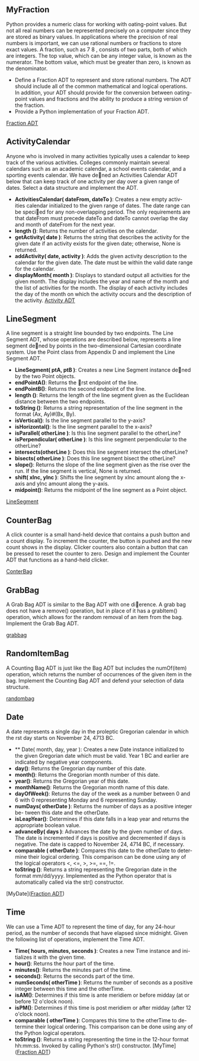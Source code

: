 ## MyFraction
Python provides a numeric class for working with 
oating-point values. But
not all real numbers can be represented precisely on a computer since they are
stored as binary values. In applications where the precision of real numbers
is important, we can use rational numbers or fractions to store exact values.
A fraction, such as 7
8 , consists of two parts, both of which are integers. The
top value, which can be any integer value, is known as the numerator. The
bottom value, which must be greater than zero, is known as the denominator.
* Define a Fraction ADT to represent and store rational numbers. The ADT
should include all of the common mathematical and logical operations. In
addition, your ADT should provide for the conversion between 
oating-
point values and fractions and the ability to produce a string version of
the fraction.
* Provide a Python implementation of your Fraction ADT.

[Fraction ADT](https://github.com/umaparvat/pythonADT/blob/master/adt/activitesCalendar.py)

## ActivityCalendar
Anyone who is involved in many activities typically uses a calendar to keep
track of the various activities. Colleges commonly maintain several calendars
such as an academic calendar, a school events calendar, and a sporting events
calendar. We have dened an Activities Calendar ADT below that can keep
track of one activity per day over a given range of dates. Select a data structure
and implement the ADT.
* **ActivitiesCalendar( dateFrom, dateTo )**: Creates a new empty activ-
ities calendar initialized to the given range of dates. The date range can
be specied for any non-overlapping period. The only requirements are
that dateFrom must precede dateTo and dateTo cannot overlap the day
and month of dateFrom for the next year.
* **length ()**: Returns the number of activities on the calendar.
* **getActivity( date )**: Returns the string that describes the activity for
the given date if an activity exists for the given date; otherwise, None is
returned.
* **addActivity( date, activity )**: Adds the given activity description to
the calendar for the given date. The date must be within the valid date
range for the calendar.
* **displayMonth( month )**: Displays to standard output all activities for the
given month. The display includes the year and name of the month and
the list of activities for the month. The display of each activity includes
the day of the month on which the activity occurs and the description
of the activity.
[Activity ADT](https://github.com/umaparvat/pythonADT/blob/master/adt/activitesCalendar.py)

## LineSegment
A line segment is a straight line bounded by two endpoints. The Line Segment
ADT, whose operations are described below, represents a line segment dened
by points in the two-dimensional Cartesian coordinate system. Use the Point
class from Appendix D and implement the Line Segment ADT.
* **LineSegment( ptA, ptB )**: Creates a new Line Segment instance dened
by the two Point objects.
* **endPointA()**: Returns the rst endpoint of the line.
* **endPointB()**: Returns the second endpoint of the line.
* **length ()**: Returns the length of the line segment given as the Euclidean
distance between the two endpoints.
* **toString ()**: Returns a string representation of the line segment in the
format (Ax, Ay)#(Bx, By).
* **isVertical()**: Is the line segment parallel to the y-axis?
* **isHorizontal()**: Is the line segment parallel to the x-axis?
* **isParallel( otherLine )**: Is this line segment parallel to the otherLine?
* **isPerpendicular( otherLine )**: Is this line segment perpendicular to the
otherLine?
* **intersects(otherLine )**: Does this line segment intersect the otherLine?
* **bisects( otherLine )**: Does this line segment bisect the otherLine?
* **slope()**: Returns the slope of the line segment given as the rise over the
run. If the line segment is vertical, None is returned.
* **shift( xInc, yInc )**: Shifts the line segment by xInc amount along the
x-axis and yInc amount along the y-axis.
* **midpoint()**: Returns the midpoint of the line segment as a Point object.

[LineSegment](https://github.com/umaparvat/pythonADT/blob/master/adt/LineSegment.py)
## CounterBag
A click counter is a small hand-held device that contains a push button and
a count display. To increment the counter, the button is pushed and the new
count shows in the display. Clicker counters also contain a button that can be
pressed to reset the counter to zero. Design and implement the Counter ADT
that functions as a hand-held clicker.

[ConterBag](https://github.com/umaparvat/pythonADT/blob/master/adt/counter.py)
## GrabBag
A Grab Bag ADT is similar to the Bag ADT with one dierence. A grab
bag does not have a remove() operation, but in place of it has a grabItem()
operation, which allows for the random removal of an item from the bag.
Implement the Grab Bag ADT.

[grabbag](https://github.com/umaparvat/pythonADT/blob/master/adt/grabbag.py)

## RandomItemBag
A Counting Bag ADT is just like the Bag ADT but includes the numOf(item)
operation, which returns the number of occurrences of the given item in the
bag. Implement the Counting Bag ADT and defend your selection of data
structure.

[randombag](https://github.com/umaparvat/pythonADT/blob/master/adt/countbag.py)
## Date
A date represents a single day in the proleptic Gregorian calendar in which the
rst day starts on November 24, 4713 BC.
* ** Date( month, day, year ): Creates a new Date instance initialized to the
given Gregorian date which must be valid. Year 1 BC and earlier are indicated
by negative year components.
* **day()**: Returns the Gregorian day number of this date.
* **month()**: Returns the Gregorian month number of this date.
* **year()**: Returns the Gregorian year of this date.
* **monthName()**: Returns the Gregorian month name of this date.
* **dayOfWeek()**: Returns the day of the week as a number between 0 and 6 with
0 representing Monday and 6 representing Sunday.
* **numDays( otherDate )**: Returns the number of days as a positive integer be-
tween this date and the otherDate.
* **isLeapYear()**: Determines if this date falls in a leap year and returns the
appropriate boolean value.
* **advanceBy( days )**: Advances the date by the given number of days. The date
is incremented if days is positive and decremented if days is negative. The
date is capped to November 24, 4714 BC, if necessary.
* **comparable ( otherDate )**: Compares this date to the otherDate to deter-
mine their logical ordering. This comparison can be done using any of the
logical operators <, <=, >, >=, ==, !=.
* **toString ()**: Returns a string representing the Gregorian date in the format
mm/dd/yyyy. Implemented as the Python operator that is automatically called
via the str() constructor.

[MyDate]([Fraction ADT](https://github.com/umaparvat/pythonADT/blob/master/adt/mydate.py))
## Time
We can use a Time ADT to represent the time of day, for any 24-hour period,
as the number of seconds that have elapsed since midnight. Given the following
list of operations, implement the Time ADT.
* **Time( hours, minutes, seconds )**: Creates a new Time instance and ini-
tializes it with the given time.
* **hour()**: Returns the hour part of the time.
* **minutes()**: Returns the minutes part of the time.
* **seconds()**: Returns the seconds part of the time.
* **numSeconds( otherTime )**: Returns the number of seconds as a positive
integer between this time and the otherTime.
* **isAM()**: Determines if this time is ante meridiem or before midday (at or
before 12 o'clock noon).
* **isPM()**: Determines if this time is post meridiem or after midday (after
12 o'clock noon).
* **comparable ( otherTime )**: Compares this time to the otherTime to de-
termine their logical ordering. This comparison can be done using any of
the Python logical operators.
* **toString ()**: Returns a string representing the time in the 12-hour format
hh:mm:ss. Invoked by calling Python's str() constructor.
[MyTime]([Fraction ADT](https://github.com/umaparvat/pythonADT/blob/master/adt/mytime.py))